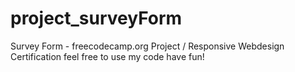 # project_surveyForm

Survey Form - freecodecamp.org Project / Responsive Webdesign Certification
feel free to use my code
have fun!
